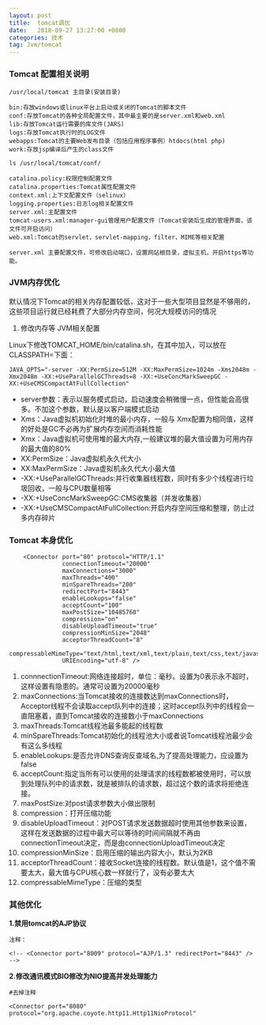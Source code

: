 ```yaml
---
layout: post
title:  tomcat调优
date:   2018-09-27 13:27:00 +0800
categories: 技术
tag: Jvm/tomcat
---
```


### Tomcat 配置相关说明

```
/usr/local/tomcat 主目录(安装目录)

bin:存放windows或linux平台上启动或关闭的Tomcat的脚本文件
conf:存放Tomcat的各种全局配置文件，其中最主要的是server.xml和web.xml
lib:存放Tomcat运行需要的库文件(JARS)
logs:存放Tomcat执行时的LOG文件
webapps:Tomcat的主要Web发布目录（包括应用程序事例）htdocs(html php)
work:存放jsp编译后产生的class文件

ls /usr/local/tomcat/conf/

catalina.policy:权限控制配置文件
catalina.properties:Tomcat属性配置文件
context.xml:上下文配置文件（selinux）
logging.properties:日志log相关配置文件
server.xml:主配置文件
tomcat-users.xml:manager-gui管理用户配置文件（Tomcat安装后生成的管理界面，该文件可开启访问）
web.xml:Tomcat的servlet，servlet-mapping，filter，MIME等相关配置

server.xml 主要配置文件，可修改启动端口，设置网站根目录，虚拟主机，开启https等功能。
```

### JVM内存优化

默认情况下Tomcat的相关内存配置较低，这对于一些大型项目显然是不够用的，这些项目运行就已经耗费了大部分内存空间，何况大规模访问的情况

1. 修改内存等 JVM相关配置

Linux下修改TOMCAT_HOME/bin/catalina.sh，在其中加入，可以放在CLASSPATH=下面：

```
JAVA_OPTS="-server -XX:PermSize=512M -XX:MaxPermSize=1024m -Xms2048m -Xmx2048m -XX:+UseParallelGCThreads=8 -XX:+UseConcMarkSweepGC -XX:+UseCMSCompactAtFullCollection"
```
 
  - server参数：表示以服务模式启动，启动速度会稍微慢一点，但性能会高很多。不加这个参数，默认是以客户端模式启动
  - Xms：Java虚拟机初始化时堆的最小内存，一般与 Xmx配置为相同值，这样的好处是GC不必再为扩展内存空间而消耗性能
  - Xmx：Java虚拟机可使用堆的最大内存,一般建议堆的最大值设置为可用内存的最大值的80%
  - XX:PermSize：Java虚拟机永久代大小
  - XX:MaxPermSize：Java虚拟机永久代大小最大值
  - -XX:+UseParallelGCThreads:并行收集器线程数，同时有多少个线程进行垃圾回收，一般与CPU数量相等
  - -XX:+UseConcMarkSweepGC:CMS收集器（并发收集器）
  - -XX:+UseCMSCompactAtFullCollection:开启内存空间压缩和整理，防止过多内存碎片
  
### Tomcat 本身优化

```
    <Connector port="80" protocol="HTTP/1.1"
               connectionTimeout="20000"
               maxConnections="3000"
               maxThreads="400"
               minSpareThreads="200"
               redirectPort="8443"
               enableLookups="false" 
               acceptCount="100" 
               maxPostSize="10485760" 
               compression="on" 
               disableUploadTimeout="true" 
               compressionMinSize="2048" 
               acceptorThreadCount="8" 
               compressableMimeType="text/html,text/xml,text/plain,text/css,text/javascript,application/javascript" 
               URIEncoding="utf-8" />
```

1. connnectionTimeout:网络连接超时，单位：毫秒。设置为0表示永不超时，这样设置有隐患的。通常可设置为20000毫秒
2. maxConnections:当Tomcat接收的连接数达到maxConnections时，Acceptor线程不会读取accept队列中的连接；这时accept队列中的线程会一直阻塞着，直到Tomcat接收的连接数小于maxConnections
3. maxThreads:Tomcat线程池最多能起的线程数
4. minSpareThreads:Tomcat初始化的线程池大小或者说Tomcat线程池最少会有这么多线程
5. enableLookups:是否允许DNS查询反查域名,为了提高处理能力，应设置为false
6. acceptCount:指定当所有可以使用的处理请求的线程数都被使用时，可以放到处理队列中的请求数，就是被排队的请求数，超过这个数的请求将拒绝连接。
7. maxPostSize:对post请求参数大小做出限制
8. compression：打开压缩功能
9. disableUploadTimeout：对POST请求发送数据超时使用其他参数来设置，这样在发送数据的过程中最大可以等待的时间间隔就不再由connectionTimeout决定，而是由connectionUploadTimeout决定
10. compressionMinSize：启用压缩的输出内容大小，默认为2KB
11. acceptorThreadCount：接收Socket连接的线程数。默认值是1，这个值不需要太大，最大值与CPU核心数一样就行了，没有必要太大
12. compressableMimeType：压缩的类型

### 其他优化

**1.禁用tomcat的AJP协议**

```
注释：

<!-- <Connector port="8009" protocol="AJP/1.3" redirectPort="8443" /> -->
```

**2.修改通讯模式BIO修改为NIO提高并发处理能力**

```
#去掉注释

<Connector port="8080" protocol="org.apache.coyote.http11.Http11NioProtocol"
```

